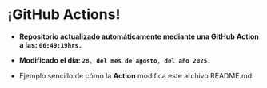 # ¡GitHub Actions!
* **Repositorio actualizado automáticamente mediante una GitHub Action a las: `06:49:19hrs.`**
* **Modificado el día: `28, del mes de agosto, del año 2025.`**

* Ejemplo sencillo de cómo la **Action** modifica este archivo README.md.
